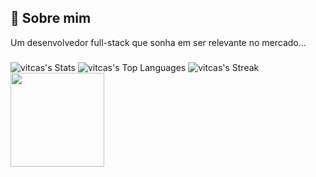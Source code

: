 
## 🚀 Sobre mim
Um desenvolvedor full-stack que sonha em ser relevante no mercado...

###

![vitcas's Stats](https://github-readme-stats.vercel.app/api?username=vitcas&theme=vue-dark&show_icons=true&hide_border=true&count_private=true)
![vitcas's Top Languages](https://github-readme-stats.vercel.app/api/top-langs/?username=vitcas&theme=vue-dark&show_icons=true&hide_border=true&layout=compact)
![vitcas's Streak](https://github-readme-streak-stats.herokuapp.com/?user=vitcas&theme=vue-dark&hide_border=true)
<img height="150" src="https://art.ngfiles.com/images/1729000/1729657_skullchimes_gwen.gif?f1617439806"  />
